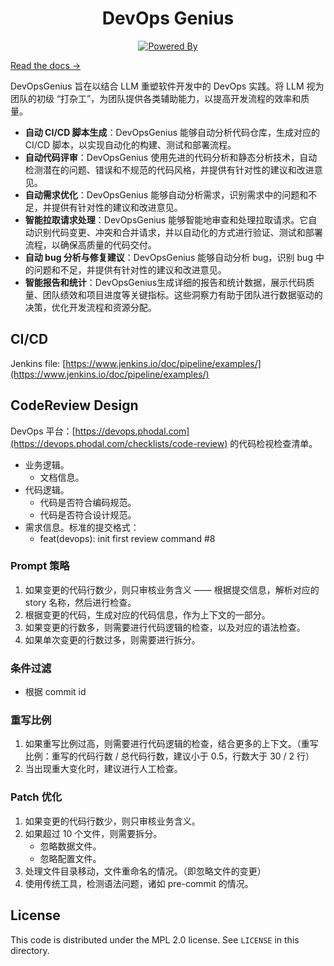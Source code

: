 <h1 align="center">DevOps Genius</h1>

<p align="center">
  <a href="https://github.com/unit-mesh/chocolate-factory">
    <img src="https://img.shields.io/badge/powered_by-chocolate_factory-blue?logo=kotlin&logoColor=fff" alt="Powered By" />
  </a>  
</p>

[Read the docs →](https://devops.unitmesh.cc/)

DevOpsGenius 旨在以结合 LLM 重塑软件开发中的 DevOps 实践。将 LLM 视为团队的初级 “打杂工”，为团队提供各类辅助能力，以提高开发流程的效率和质量。

- **自动 CI/CD 脚本生成**：DevOpsGenius 能够自动分析代码仓库，生成对应的 CI/CD 脚本，以实现自动化的构建、测试和部署流程。
- **自动代码评审**：DevOpsGenius 使用先进的代码分析和静态分析技术，自动检测潜在的问题、错误和不规范的代码风格，并提供有针对性的建议和改进意见。
- **自动需求优化**：DevOpsGenius 能够自动分析需求，识别需求中的问题和不足，并提供有针对性的建议和改进意见。
- **智能拉取请求处理**：DevOpsGenius 能够智能地审查和处理拉取请求。它自动识别代码变更、冲突和合并请求，并以自动化的方式进行验证、测试和部署流程，以确保高质量的代码交付。
- **自动 bug 分析与修复建议**：DevOpsGenius 能够自动分析 bug，识别 bug 中的问题和不足，并提供有针对性的建议和改进意见。
- **智能报告和统计**：DevOpsGenius生成详细的报告和统计数据，展示代码质量、团队绩效和项目进度等关键指标。这些洞察力有助于团队进行数据驱动的决策，优化开发流程和资源分配。

## CI/CD

Jenkins file: [https://www.jenkins.io/doc/pipeline/examples/](https://www.jenkins.io/doc/pipeline/examples/)

## CodeReview Design

DevOps 平台：[https://devops.phodal.com](https://devops.phodal.com/checklists/code-review) 的代码检视检查清单。

- 业务逻辑。
    - 文档信息。
- 代码逻辑。
    - 代码是否符合编码规范。
    - 代码是否符合设计规范。
- 需求信息。标准的提交格式：
    - feat(devops): init first review command #8

### Prompt 策略

1. 如果变更的代码行数少，则只审核业务含义 —— 根据提交信息，解析对应的 story 名称，然后进行检查。
2. 根据变更的代码，生成对应的代码信息，作为上下文的一部分。
3. 如果变更的行数多，则需要进行代码逻辑的检查，以及对应的语法检查。
4. 如果单次变更的行数过多，则需要进行拆分。

### 条件过滤

- 根据 commit id

### 重写比例

1. 如果重写比例过高，则需要进行代码逻辑的检查，结合更多的上下文。（重写比例：重写的代码行数 / 总代码行数，建议小于 0.5，行数大于
   30 / 2 行）
2. 当出现重大变化时，建议进行人工检查。

### Patch 优化

1. 如果变更的代码行数少，则只审核业务含义。
2. 如果超过 10 个文件，则需要拆分。
    - 忽略数据文件。
    - 忽略配置文件。
3. 处理文件目录移动，文件重命名的情况。（即忽略文件的变更）
4. 使用传统工具，检测语法问题，诸如 pre-commit 的情况。

## License

This code is distributed under the MPL 2.0 license. See `LICENSE` in this directory.
